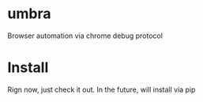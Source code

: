 umbra
=====

Browser automation via chrome debug protocol

Install
======
Rign now, just check it out. In the future, will install via pip

